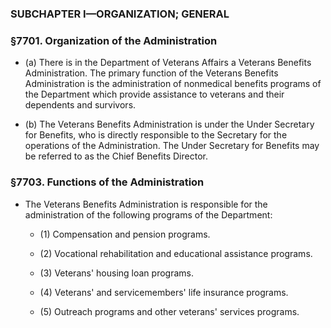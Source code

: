 ### SUBCHAPTER I—ORGANIZATION; GENERAL

### §7701. Organization of the Administration
* (a) There is in the Department of Veterans Affairs a Veterans Benefits Administration. The primary function of the Veterans Benefits Administration is the administration of nonmedical benefits programs of the Department which provide assistance to veterans and their dependents and survivors.

* (b) The Veterans Benefits Administration is under the Under Secretary for Benefits, who is directly responsible to the Secretary for the operations of the Administration. The Under Secretary for Benefits may be referred to as the Chief Benefits Director.

### §7703. Functions of the Administration
* The Veterans Benefits Administration is responsible for the administration of the following programs of the Department:

  * (1) Compensation and pension programs.

  * (2) Vocational rehabilitation and educational assistance programs.

  * (3) Veterans' housing loan programs.

  * (4) Veterans' and servicemembers' life insurance programs.

  * (5) Outreach programs and other veterans' services programs.